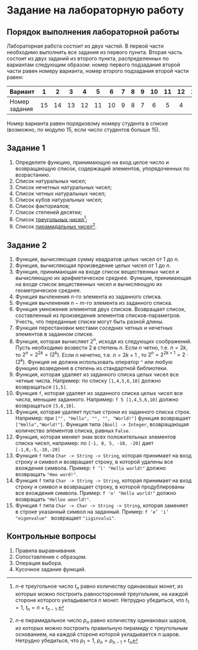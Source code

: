 # Задание на лабораторную работу

## Порядок выполнения лабораторной работы

Лабораторная работа состоит из двух частей. В первой части необходимо выполнить все задания из первого пункта. Вторая часть состоит из двух заданий из второго пункта, распределенных по вариантам следующим образом: номер первого подзадания второй части равен номеру варианта, номер второго подзадания второй части
равен:

| Вариант       |  1  |  2  |  3  |  4  |  5  |  6  |  7  |  8  |  9  | 10  | 11  | 12  | 13  | 14  | 15  |
| ------------- | :-: | :-: | :-: | :-: | :-: | :-: | :-: | :-: | :-: | :-: | :-: | :-: | :-: | :-: | :-: |
| Номер задания | 15  | 14  | 13  | 12  | 11  | 10  |  9  |  8  |  7  |  6  |  5  |  4  |  4  |  2  |  1  |

Номер варианта равен порядковому номеру студента в списке (возможно, по модулю 15, если число студентов больше 15).

## Задание 1

1. Определите функцию, принимающую на вход целое число и возвращающую список, содержащий элементов, упорядоченных по возрастанию.
2. Список натуральных чисел;
3. Список нечетных натуральных чисел;
4. Список четных натуральных чисел;
5. Список кубов натуральных чисел;
6. Список факториалов;
7. Список степеней десятки;
8. Список [треугольных чисел](#user-content-fn-1)[^1];
9. Список [пирамидальных чисел](#user-content-fn-2)[^2].

## Задание 2

1. Функция, вычисляющая сумму квадратов целых чисел от 1 до $n$.
2. Функция, вычисляющая произведение целых чисел от 1 до $n$.
3. Функция, принимающая на входе список вещественных чисел и вычисляющую их арифметическое среднее.
Функция, принимающая на входе список вещественных чисел и вычисляющую их геометрическое среднее.
4. Функция вычленения $n$-го элемента из заданного списка.
5. Функция вычленения $n-m$-го элемента из заданного списка.
6. Функция умножения элементов двух списков. Возвращает список, составленный из произведения элементов списков-параметров. Учесть, что переданные списки могут быть разной длины.
7. Функция перестановки местами соседних четных и нечетных элементов в заданном списке.
8. Функция, которая вычисляет $2^n$, исходя из следующих соображений. Пусть необходимо возвести $2$ в степень $n$. Если $n$ четно, т.е. $n=2k$, то $2^n =2^{2k} = (2^k)$. Если $n$ нечетно, т.е. $n = 2k +1$ , то $2^n=2^{2k+1}=2 \cdot (2^k)$. Функция не должна использовать оператор `^` или любую функцию возведения в степень из стандартной библиотеки.
9. Функция, которая удаляет из заданного списка целых чисел все четные числа. Например: по списку `[1,4,5,6,10]` должно возвращаться `[1,5]`.
10. Функция `f`, которая удаляет из заданного списка целых чисел все числа, меньшие заданного. Например: `f 5 [1,4,5,6,10]` должно возвращаться `[5,6,10]`.
11. Функция, которая удаляет пустые строки из заданного списка строк. Например: при `["", "Hello", "", "", "World!"]` функция возвращает `["Hello","World!"]`.
Функция типа `[Bool] -> Integer`, возвращающая количество элементов списка, равных `False`.
12. Функция, которая меняет знак всех положительных элементов списка чисел, например: по `[-1, 0, 5, -10, -20]` дает `[-1,0,-5,-10,-20]`
13. Функция `f` типа `Char -> String -> String`, которая принимает на вход строку и символ и возвращает строку, в которой удалены все вхождения символа. Пример: `f ’l' "Hello world!"` должно возвращать `"Heo word!"`.
14. Функция `f` типа `Char -> String -> String`, которая принимает на вход строку и символ и возвращает строку, в которой продублированы все вхождения символа. Пример: `f 'о' "Hello world!"` должно возвращать `"Helloо woоrld!"`.
15. Функция `f` типа `Char -> Char -> String -> String`, которая заменяет в строке указанный символ на заданный. Пример: `f 'e’ 'i’ "eigenvalue" ` возвращает `"iiginvalui"`.

[^1]: $n$-e треугольное число $t_n$ равно количеству одинаковых монет, из которых можно построить равносторонний треугольник, на каждой стороне которого укладывается $n$ монет. Нетрудно убедиться, что $t_1 =1$, $t_n=n+t_{n-1}$.

[^2]: $n$-е пирамидальное число $p_n$ равно количеству одинаковых шаров, из которых можно построить правильную пирамиду с треугольным основанием, на каждой стороне которой укладывается $n$ шаров. Нетрудно убедиться, что $p_1=1$, $p_n = p_{n-1} + t_n$

## Контрольные вопросы

1. Правила выравнивания.
2. Cопоставление с образцом.
3. Операция выбора.
4. Кусочное задание функций.